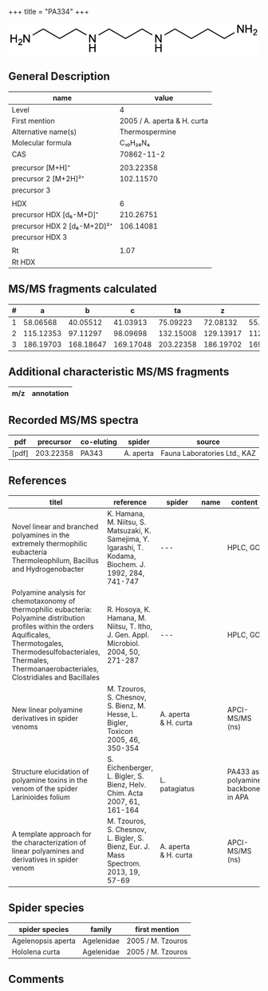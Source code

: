 +++
title = "PA334"
+++

![](/img/PA334.png)

## General Description

| name                        | value                       |
|-----------------------------|-----------------------------|
| Level                       | 4                           |
| First mention               | 2005 / A. aperta & H. curta |
| Alternative name(s)         | Thermospermine              |
| Molecular formula           | C₁₀H₂₆N₄                    |
| CAS                         | 70862-11-2                  |
|                             |                             |
| precursor   [M+H]⁺          | 203.22358                   |
| precursor 2 [M+2H]²⁺        | 102.11570                   |
| precursor 3                 |                             |
|                             |                             |
| HDX                         | 6                           |
| precursor HDX   [d₆-M+D]⁺   | 210.26751                   |
| precursor HDX 2 [d₆-M+2D]²⁺ | 106.14081                   |
| precursor HDX 3             |                             |
|                             |                             |
| Rt                          | 1.07                        |
| Rt HDX                      |                             |

## MS/MS fragments calculated

| # | a         | b         | c         | ta        | z         | y         | tz        |
|---|-----------|-----------|-----------|-----------|-----------|-----------|-----------|
| 1 | 58.06568  | 40.05512  | 41.03913  | 75.09223  | 72.08132  | 55.05477  | 89.10787  |
| 2 | 115.12353 | 97.11297  | 98.09698  | 132.15008 | 129.13917 | 112.11262 | 146.16572 |
| 3 | 186.19703 | 168.18647 | 169.17048 | 203.22358 | 186.19702 | 169.17047 | 203.22357 |

## Additional characteristic MS/MS fragments

| m/z       | annotation |
|-----------|------------|

## Recorded MS/MS spectra

| pdf   | precursor | co-eluting | spider    | source                       |
|-------|-----------|------------|-----------|------------------------------|
| [pdf] | 203.22358 | PA343      | A. aperta | Fauna Laboratories Ltd., KAZ |

## References

| titel                                                                                                                                                                                                                                     | reference                                                                                               | spider               | name | content                            | link                                                                     |
|-------------------------------------------------------------------------------------------------------------------------------------------------------------------------------------------------------------------------------------------|---------------------------------------------------------------------------------------------------------|----------------------|------|------------------------------------|--------------------------------------------------------------------------|
| Novel linear and branched polyamines in the extremely thermophilic eubacteria Thermoleophilum, Bacillus and Hydrogenobacter                                                                                                               | K. Hamana, M. Niitsu, S. Matsuzaki, K. Samejima, Y. Igarashi, T. Kodama, Biochem. J. 1992, 284, 741-747 | ---                  |      | HPLC, GC                           | [Link](http://www.biochemj.org/content/284/3/741)                        |
| Polyamine analysis for chemotaxonomy of thermophilic eubacteria: Polyamine distribution profiles within the orders Aquificales, Thermotogales, Thermodesulfobacteriales, Thermales, Thermoanaerobacteriales, Clostridiales and Bacillales | R. Hosoya, K. Hamana, M. Niitsu, T. Itho, J. Gen. Appl. Microbiol. 2004, 50, 271-287                    | ---                  |      | HPLC, GC                           | [Link](https://www.jstage.jst.go.jp/article/jgam/50/5/50_5_271/_article) |
| New linear polyamine derivatives in spider venoms                                                                                                                                                                                         | M. Tzouros, S. Chesnov, S. Bienz, M. Hesse, L. Bigler, Toxicon 2005, 46, 350-354                        | A. aperta & H. curta |      | APCI-MS/MS (ns)                    | [Link](https://doi.org/10.1016/j.toxicon.2005.04.018)                    |
| Structure elucidation of polyamine toxins in the venom of the spider Larinioides folium                                                                                                                                                   | S. Eichenberger, L. Bigler, S. Bienz, Helv. Chim. Acta 2007, 61, 161-164                                | L. patagiatus        |      | PA433 as polyamine backbone in APA | [Link](https://doi.org/10.2533/chimia.2007.161)                          |
| A template approach for the characterization of linear polyamines and derivatives in spider venom                                                                                                                                         | M. Tzouros, S. Chesnov, L. Bigler, S. Bienz, Eur. J. Mass Spectrom. 2013, 19, 57-69                     | A. aperta & H. curta |      | APCI-MS/MS (ns)                    | [Link](https://doi.org/10.1255/ejms.1213)                                |

## Spider species

| spider species                    | family           | first mention          |
|-----------------------------------|------------------|------------------------|
| Agelenopsis aperta                | Agelenidae       | 2005 / M. Tzouros      |
| Hololena curta                    | Agelenidae       | 2005 / M. Tzouros      |

## Comments